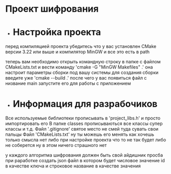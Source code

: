 # Проект шифрования

* # Настройка проекта 
перед компиляцией проекта убедитесь что у вас установлен CMake версии 3.22 или выше и компилятор MinGW и все это есть в path

теперь вам необходимо открыть командную строку в папке с файлом CMakeLists.txt и вести команду 'cmake -G "MinGW Makefiles" .' она настроит параметры сборки под вашу системы 
для создания сборки введите уже 'cmake --build .' после чего у вас появиться файл с низвание main запустите его для работы с приложением

* # Информация для разрабочиков
Все используемые библиотеки прописывать в 'project_libs.h' и просто импортировать его
В папке classes прописываються все классы супер классы и т.д.
Файл '.gitignore' святое место не смей туда сувать свои пальцы 
Файл 'CMakeLists.txt' ну ты можешь его менять как хочешь только смысла нет либо при настройке проекта что то не так будет либо не соберется ну в этом ничего страшного нет

у каждого алгоритма шифрования должен быть свой айдишник просба при раработке создать json файл в котором будет числовое значение id в качестве ключа и строковое название в качестве значения 